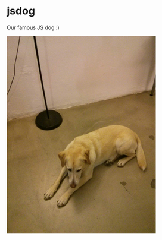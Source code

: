# jsdog
Our famous JS dog :)

<img src="https://raw.githubusercontent.com/FrankenJS/jsdog/master/dog.jpg" style="width: 400px;">